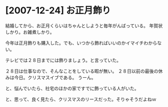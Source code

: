 # [2007-12-24] お正月飾り


結婚してから、お正月くらいはちゃんとしようと毎年がんばっている。
年賀状しかり。お雑煮しかり。

今年は正月飾りも購入した。でも、いつから飾ればいいのかイマイチわからない。

テレビでは２８日までには飾りましょう。と言っていた。

２８日は仕事なので、そんなことをしている暇が無い。
２８日以前の最後の休みは今日。クリスマスイブである。
うーん。

と、悩んでいたら、社宅のほかの家ですでに飾っている人がいた。

と、思って、良く見たら、クリスマスのリースだった。そりゃそうだよねｗ

